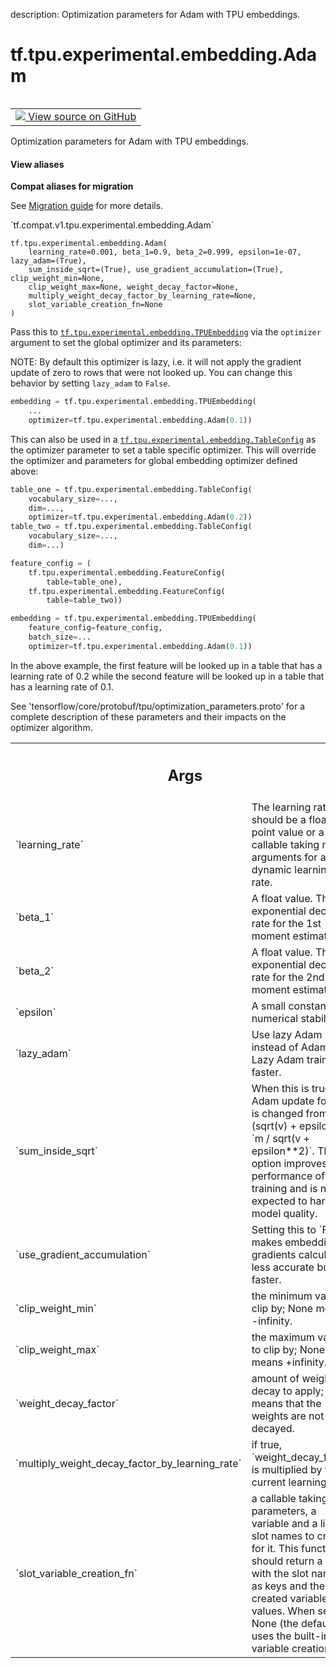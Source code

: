 description: Optimization parameters for Adam with TPU embeddings.

<div itemscope itemtype="http://developers.google.com/ReferenceObject">
<meta itemprop="name" content="tf.tpu.experimental.embedding.Adam" />
<meta itemprop="path" content="Stable" />
<meta itemprop="property" content="__init__"/>
</div>

# tf.tpu.experimental.embedding.Adam

<!-- Insert buttons and diff -->

<table class="tfo-notebook-buttons tfo-api nocontent" align="left">
<td>
  <a target="_blank" href="https://github.com/tensorflow/tensorflow/blob/r2.3/tensorflow/python/tpu/tpu_embedding_v2_utils.py#L314-L450">
    <img src="https://www.tensorflow.org/images/GitHub-Mark-32px.png" />
    View source on GitHub
  </a>
</td>
</table>



Optimization parameters for Adam with TPU embeddings.

<section class="expandable">
  <h4 class="showalways">View aliases</h4>
  <p>
<b>Compat aliases for migration</b>
<p>See
<a href="https://www.tensorflow.org/guide/migrate">Migration guide</a> for
more details.</p>
<p>`tf.compat.v1.tpu.experimental.embedding.Adam`</p>
</p>
</section>

<pre class="devsite-click-to-copy prettyprint lang-py tfo-signature-link">
<code>tf.tpu.experimental.embedding.Adam(
    learning_rate=0.001, beta_1=0.9, beta_2=0.999, epsilon=1e-07, lazy_adam=(True),
    sum_inside_sqrt=(True), use_gradient_accumulation=(True), clip_weight_min=None,
    clip_weight_max=None, weight_decay_factor=None,
    multiply_weight_decay_factor_by_learning_rate=None,
    slot_variable_creation_fn=None
)
</code></pre>



<!-- Placeholder for "Used in" -->

Pass this to <a href="../../../../tf/tpu/experimental/embedding/TPUEmbedding.md"><code>tf.tpu.experimental.embedding.TPUEmbedding</code></a> via the `optimizer`
argument to set the global optimizer and its parameters:

NOTE: By default this optimizer is lazy, i.e. it will not apply the gradient
update of zero to rows that were not looked up. You can change this behavior
by setting `lazy_adam` to `False`.

```python
embedding = tf.tpu.experimental.embedding.TPUEmbedding(
    ...
    optimizer=tf.tpu.experimental.embedding.Adam(0.1))
```

This can also be used in a <a href="../../../../tf/tpu/experimental/embedding/TableConfig.md"><code>tf.tpu.experimental.embedding.TableConfig</code></a> as the
optimizer parameter to set a table specific optimizer. This will override the
optimizer and parameters for global embedding optimizer defined above:

```python
table_one = tf.tpu.experimental.embedding.TableConfig(
    vocabulary_size=...,
    dim=...,
    optimizer=tf.tpu.experimental.embedding.Adam(0.2))
table_two = tf.tpu.experimental.embedding.TableConfig(
    vocabulary_size=...,
    dim=...)

feature_config = (
    tf.tpu.experimental.embedding.FeatureConfig(
        table=table_one),
    tf.tpu.experimental.embedding.FeatureConfig(
        table=table_two))

embedding = tf.tpu.experimental.embedding.TPUEmbedding(
    feature_config=feature_config,
    batch_size=...
    optimizer=tf.tpu.experimental.embedding.Adam(0.1))
```

In the above example, the first feature will be looked up in a table that has
a learning rate of 0.2 while the second feature will be looked up in a table
that has a learning rate of 0.1.

See 'tensorflow/core/protobuf/tpu/optimization_parameters.proto' for a
complete description of these parameters and their impacts on the optimizer
algorithm.

<!-- Tabular view -->
 <table class="responsive fixed orange">
<colgroup><col width="214px"><col></colgroup>
<tr><th colspan="2"><h2 class="add-link">Args</h2></th></tr>

<tr>
<td>
`learning_rate`
</td>
<td>
The learning rate. It should be a floating point value or a
callable taking no arguments for a dynamic learning rate.
</td>
</tr><tr>
<td>
`beta_1`
</td>
<td>
A float value.
The exponential decay rate for the 1st moment estimates.
</td>
</tr><tr>
<td>
`beta_2`
</td>
<td>
A float value.
The exponential decay rate for the 2nd moment estimates.
</td>
</tr><tr>
<td>
`epsilon`
</td>
<td>
A small constant for numerical stability.
</td>
</tr><tr>
<td>
`lazy_adam`
</td>
<td>
Use lazy Adam instead of Adam. Lazy Adam trains faster.
</td>
</tr><tr>
<td>
`sum_inside_sqrt`
</td>
<td>
When this is true, the Adam update formula is changed
from `m / (sqrt(v) + epsilon)` to `m / sqrt(v + epsilon**2)`. This
option improves the performance of TPU training and is not expected to
harm model quality.
</td>
</tr><tr>
<td>
`use_gradient_accumulation`
</td>
<td>
Setting this to `False` makes embedding
gradients calculation less accurate but faster.
</td>
</tr><tr>
<td>
`clip_weight_min`
</td>
<td>
the minimum value to clip by; None means -infinity.
</td>
</tr><tr>
<td>
`clip_weight_max`
</td>
<td>
the maximum value to clip by; None means +infinity.
</td>
</tr><tr>
<td>
`weight_decay_factor`
</td>
<td>
amount of weight decay to apply; None means that the
weights are not decayed.
</td>
</tr><tr>
<td>
`multiply_weight_decay_factor_by_learning_rate`
</td>
<td>
if true,
`weight_decay_factor` is multiplied by the current learning rate.
</td>
</tr><tr>
<td>
`slot_variable_creation_fn`
</td>
<td>
a callable taking two parameters, a variable
and a list of slot names to create for it. This function should return
a dict with the slot names as keys and the created variables as values.
When set to None (the default), uses the built-in variable creation.
</td>
</tr>
</table>



